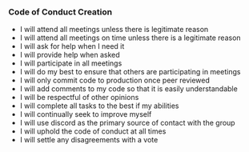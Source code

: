 ### Code of Conduct Creation  
* I will attend all meetings unless there is legitimate reason
* I will attend all meetings on time unless there is a legitimate reason
* I will ask for help when I need it
* I will provide help when asked
* I will participate in all meetings
* I will do my best to ensure that others are participating in meetings
* I will only commit code to production once peer reviewed
* I will add comments to my code so that it is easily understandable
* I will be respectful of other opinions
* I will complete all tasks to the best if my abilities
* I will continually seek to improve myself
* I will use discord as the primary source of contact with the group
* I will uphold the code of conduct at all times
* I will settle any disagreements with a vote
